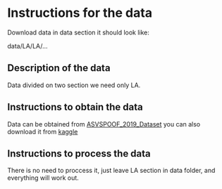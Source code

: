 # Instructions for the data

Download data in data section it should look like:

data/LA/LA/...

## Description of the data

Data divided on two section we need only LA.

## Instructions to obtain the data

Data can be obtained from [ASVSPOOF_2019_Dataset](https://datashare.ed.ac.uk/handle/10283/3336) you can also download it from [kaggle](https://www.kaggle.com/datasets/awsaf49/asvpoof-2019-dataset)


## Instructions to process the data

There is no need to proccess it, just leave LA section in data folder,
and everything will work out.
